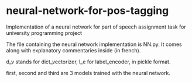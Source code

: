 # neural-network-for-pos-tagging
Implementation of a neural network for part of speech assignment task for university programming project

The file containing the neural network implementation is NN.py. It comes along with explanatory commentaries inside (in french). 

d_v stands for dict_vectorizer, l_e for label_encoder, in pickle format. 

first, second and third are 3 models trained with the neural network. 
